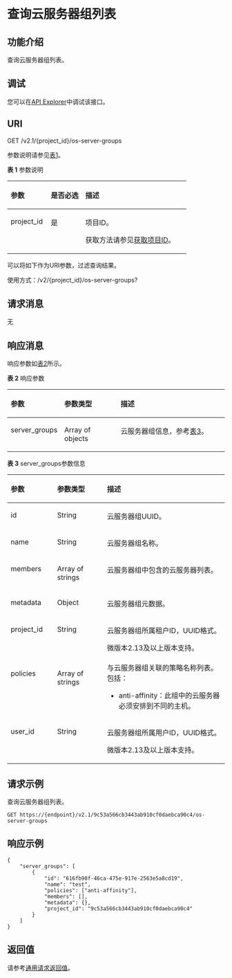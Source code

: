 # 查询云服务器组列表<a name="ecs_03_1402"></a>

## 功能介绍<a name="zh-cn_topic_0057973158_section14574577"></a>

查询云服务器组列表。

## 调试<a name="section926243314015"></a>

您可以在[API Explorer](https://apiexplorer.developer.huaweicloud.com/apiexplorer/doc?product=ECS&api=NovaListServerGroups)中调试该接口。

## URI<a name="zh-cn_topic_0057973158_section64062336"></a>

GET /v2.1/\{project\_id\}/os-server-groups

参数说明请参见[表1](#table12344152719154)。

**表 1**  参数说明

<a name="table12344152719154"></a>
<table><thead align="left"><tr id="row8345627191518"><th class="cellrowborder" valign="top" width="22.422242224222423%" id="mcps1.2.4.1.1"><p id="p86851935171514"><a name="p86851935171514"></a><a name="p86851935171514"></a>参数</p>
</th>
<th class="cellrowborder" valign="top" width="19.301930193019302%" id="mcps1.2.4.1.2"><p id="p13685193551513"><a name="p13685193551513"></a><a name="p13685193551513"></a>是否必选</p>
</th>
<th class="cellrowborder" valign="top" width="58.275827582758275%" id="mcps1.2.4.1.3"><p id="p5685163571516"><a name="p5685163571516"></a><a name="p5685163571516"></a>描述</p>
</th>
</tr>
</thead>
<tbody><tr id="row1434592713158"><td class="cellrowborder" valign="top" width="22.422242224222423%" headers="mcps1.2.4.1.1 "><p id="p26851935151517"><a name="p26851935151517"></a><a name="p26851935151517"></a>project_id</p>
</td>
<td class="cellrowborder" valign="top" width="19.301930193019302%" headers="mcps1.2.4.1.2 "><p id="p10685183518157"><a name="p10685183518157"></a><a name="p10685183518157"></a>是</p>
</td>
<td class="cellrowborder" valign="top" width="58.275827582758275%" headers="mcps1.2.4.1.3 "><p id="p166851235111514"><a name="p166851235111514"></a><a name="p166851235111514"></a>项目ID。</p>
<p id="p166861835101514"><a name="p166861835101514"></a><a name="p166861835101514"></a>获取方法请参见<a href="获取项目ID.md">获取项目ID</a>。</p>
</td>
</tr>
</tbody>
</table>

可以将如下作为URI参数，过滤查询结果。

使用方式：/v2/\{project\_id\}/os-server-groups?

## 请求消息<a name="section3227155991615"></a>

无

## 响应消息<a name="zh-cn_topic_0057973158_section10175274"></a>

响应参数如[表2](#table151218547156)所示。

**表 2**  响应参数

<a name="table151218547156"></a>
<table><thead align="left"><tr id="row18513175441514"><th class="cellrowborder" valign="top" width="22.650000000000002%" id="mcps1.2.4.1.1"><p id="p56771746163"><a name="p56771746163"></a><a name="p56771746163"></a>参数</p>
</th>
<th class="cellrowborder" valign="top" width="26.340000000000003%" id="mcps1.2.4.1.2"><p id="p13677440167"><a name="p13677440167"></a><a name="p13677440167"></a>参数类型</p>
</th>
<th class="cellrowborder" valign="top" width="51.01%" id="mcps1.2.4.1.3"><p id="p176771346162"><a name="p176771346162"></a><a name="p176771346162"></a>描述</p>
</th>
</tr>
</thead>
<tbody><tr id="row4513354141513"><td class="cellrowborder" valign="top" width="22.650000000000002%" headers="mcps1.2.4.1.1 "><p id="p9677247166"><a name="p9677247166"></a><a name="p9677247166"></a>server_groups</p>
</td>
<td class="cellrowborder" valign="top" width="26.340000000000003%" headers="mcps1.2.4.1.2 "><p id="p66773471614"><a name="p66773471614"></a><a name="p66773471614"></a>Array of objects</p>
</td>
<td class="cellrowborder" valign="top" width="51.01%" headers="mcps1.2.4.1.3 "><p id="p116779419169"><a name="p116779419169"></a><a name="p116779419169"></a><span id="text1167724191615"><a name="text1167724191615"></a><a name="text1167724191615"></a>云服务器</span>组信息，参考<a href="#zh-cn_topic_0057973158_table47937085">表3</a>。</p>
</td>
</tr>
</tbody>
</table>

**表 3**  server\_groups参数信息

<a name="zh-cn_topic_0057973158_table47937085"></a>
<table><thead align="left"><tr id="zh-cn_topic_0057973158_row65811616"><th class="cellrowborder" valign="top" width="21.39%" id="mcps1.2.4.1.1"><p id="p6654124612269"><a name="p6654124612269"></a><a name="p6654124612269"></a>参数</p>
</th>
<th class="cellrowborder" valign="top" width="22.91%" id="mcps1.2.4.1.2"><p id="p1865454611261"><a name="p1865454611261"></a><a name="p1865454611261"></a>参数类型</p>
</th>
<th class="cellrowborder" valign="top" width="55.7%" id="mcps1.2.4.1.3"><p id="p6654446102616"><a name="p6654446102616"></a><a name="p6654446102616"></a>描述</p>
</th>
</tr>
</thead>
<tbody><tr id="zh-cn_topic_0057973158_row33147825"><td class="cellrowborder" valign="top" width="21.39%" headers="mcps1.2.4.1.1 "><p id="zh-cn_topic_0057973158_p619317"><a name="zh-cn_topic_0057973158_p619317"></a><a name="zh-cn_topic_0057973158_p619317"></a>id</p>
</td>
<td class="cellrowborder" valign="top" width="22.91%" headers="mcps1.2.4.1.2 "><p id="zh-cn_topic_0057973158_p50164680"><a name="zh-cn_topic_0057973158_p50164680"></a><a name="zh-cn_topic_0057973158_p50164680"></a>String</p>
</td>
<td class="cellrowborder" valign="top" width="55.7%" headers="mcps1.2.4.1.3 "><p id="zh-cn_topic_0057973158_p28602690"><a name="zh-cn_topic_0057973158_p28602690"></a><a name="zh-cn_topic_0057973158_p28602690"></a><span id="text17659035105418"><a name="text17659035105418"></a><a name="text17659035105418"></a>云服务器</span>组UUID。</p>
</td>
</tr>
<tr id="zh-cn_topic_0057973158_row56097620"><td class="cellrowborder" valign="top" width="21.39%" headers="mcps1.2.4.1.1 "><p id="zh-cn_topic_0057973158_p47613365"><a name="zh-cn_topic_0057973158_p47613365"></a><a name="zh-cn_topic_0057973158_p47613365"></a>name</p>
</td>
<td class="cellrowborder" valign="top" width="22.91%" headers="mcps1.2.4.1.2 "><p id="zh-cn_topic_0057973158_p31477322"><a name="zh-cn_topic_0057973158_p31477322"></a><a name="zh-cn_topic_0057973158_p31477322"></a>String</p>
</td>
<td class="cellrowborder" valign="top" width="55.7%" headers="mcps1.2.4.1.3 "><p id="zh-cn_topic_0057973158_p28736562"><a name="zh-cn_topic_0057973158_p28736562"></a><a name="zh-cn_topic_0057973158_p28736562"></a><span id="text179641361541"><a name="text179641361541"></a><a name="text179641361541"></a>云服务器</span>组名称。</p>
</td>
</tr>
<tr id="zh-cn_topic_0057973158_row29632828"><td class="cellrowborder" valign="top" width="21.39%" headers="mcps1.2.4.1.1 "><p id="zh-cn_topic_0057973158_p51448853"><a name="zh-cn_topic_0057973158_p51448853"></a><a name="zh-cn_topic_0057973158_p51448853"></a>members</p>
</td>
<td class="cellrowborder" valign="top" width="22.91%" headers="mcps1.2.4.1.2 "><p id="zh-cn_topic_0057973158_p6607563"><a name="zh-cn_topic_0057973158_p6607563"></a><a name="zh-cn_topic_0057973158_p6607563"></a>Array of strings</p>
</td>
<td class="cellrowborder" valign="top" width="55.7%" headers="mcps1.2.4.1.3 "><p id="zh-cn_topic_0057973158_p67004395"><a name="zh-cn_topic_0057973158_p67004395"></a><a name="zh-cn_topic_0057973158_p67004395"></a><span id="text3988193715542"><a name="text3988193715542"></a><a name="text3988193715542"></a>云服务器</span>组中包含的<span id="text385203885412"><a name="text385203885412"></a><a name="text385203885412"></a>云服务器</span>列表。</p>
</td>
</tr>
<tr id="zh-cn_topic_0057973158_row66168651"><td class="cellrowborder" valign="top" width="21.39%" headers="mcps1.2.4.1.1 "><p id="zh-cn_topic_0057973158_p58060511"><a name="zh-cn_topic_0057973158_p58060511"></a><a name="zh-cn_topic_0057973158_p58060511"></a>metadata</p>
</td>
<td class="cellrowborder" valign="top" width="22.91%" headers="mcps1.2.4.1.2 "><p id="zh-cn_topic_0057973158_p5280980"><a name="zh-cn_topic_0057973158_p5280980"></a><a name="zh-cn_topic_0057973158_p5280980"></a>Object</p>
</td>
<td class="cellrowborder" valign="top" width="55.7%" headers="mcps1.2.4.1.3 "><p id="zh-cn_topic_0057973158_p20340992"><a name="zh-cn_topic_0057973158_p20340992"></a><a name="zh-cn_topic_0057973158_p20340992"></a><span id="text2066033910549"><a name="text2066033910549"></a><a name="text2066033910549"></a>云服务器</span>组元数据。</p>
</td>
</tr>
<tr id="zh-cn_topic_0057973158_row32671040185312"><td class="cellrowborder" valign="top" width="21.39%" headers="mcps1.2.4.1.1 "><p id="zh-cn_topic_0057973158_p64633146"><a name="zh-cn_topic_0057973158_p64633146"></a><a name="zh-cn_topic_0057973158_p64633146"></a>project_id</p>
</td>
<td class="cellrowborder" valign="top" width="22.91%" headers="mcps1.2.4.1.2 "><p id="zh-cn_topic_0057973158_p793464"><a name="zh-cn_topic_0057973158_p793464"></a><a name="zh-cn_topic_0057973158_p793464"></a>String</p>
</td>
<td class="cellrowborder" valign="top" width="55.7%" headers="mcps1.2.4.1.3 "><p id="zh-cn_topic_0057973158_p38538274"><a name="zh-cn_topic_0057973158_p38538274"></a><a name="zh-cn_topic_0057973158_p38538274"></a><span id="text164069404549"><a name="text164069404549"></a><a name="text164069404549"></a>云服务器</span>组所属租户ID，UUID格式。</p>
<p id="zh-cn_topic_0057973158_p457295075618"><a name="zh-cn_topic_0057973158_p457295075618"></a><a name="zh-cn_topic_0057973158_p457295075618"></a>微版本2.13及以上版本支持。</p>
</td>
</tr>
<tr id="zh-cn_topic_0057973158_row146121548185317"><td class="cellrowborder" valign="top" width="21.39%" headers="mcps1.2.4.1.1 "><p id="zh-cn_topic_0057973158_p11612848145317"><a name="zh-cn_topic_0057973158_p11612848145317"></a><a name="zh-cn_topic_0057973158_p11612848145317"></a>policies</p>
</td>
<td class="cellrowborder" valign="top" width="22.91%" headers="mcps1.2.4.1.2 "><p id="zh-cn_topic_0057973158_p961210488537"><a name="zh-cn_topic_0057973158_p961210488537"></a><a name="zh-cn_topic_0057973158_p961210488537"></a>Array of strings</p>
</td>
<td class="cellrowborder" valign="top" width="55.7%" headers="mcps1.2.4.1.3 "><div class="p" id="p11241458144516"><a name="p11241458144516"></a><a name="p11241458144516"></a>与<span id="text512594195414"><a name="text512594195414"></a><a name="text512594195414"></a>云服务器</span>组关联的策略名称列表。包括：<a name="zh-cn_topic_0057973153_ul1237514118527"></a><a name="zh-cn_topic_0057973153_ul1237514118527"></a><ul id="zh-cn_topic_0057973153_ul1237514118527"><li>anti-affinity：此组中的<span id="text108531141105410"><a name="text108531141105410"></a><a name="text108531141105410"></a>云服务器</span>必须安排到不同的主机。</li></ul>
</div>
</td>
</tr>
<tr id="zh-cn_topic_0057973158_row1110365011537"><td class="cellrowborder" valign="top" width="21.39%" headers="mcps1.2.4.1.1 "><p id="zh-cn_topic_0057973158_p110325019536"><a name="zh-cn_topic_0057973158_p110325019536"></a><a name="zh-cn_topic_0057973158_p110325019536"></a>user_id</p>
</td>
<td class="cellrowborder" valign="top" width="22.91%" headers="mcps1.2.4.1.2 "><p id="zh-cn_topic_0057973158_p1310325019539"><a name="zh-cn_topic_0057973158_p1310325019539"></a><a name="zh-cn_topic_0057973158_p1310325019539"></a>String</p>
</td>
<td class="cellrowborder" valign="top" width="55.7%" headers="mcps1.2.4.1.3 "><p id="zh-cn_topic_0057973158_p16833172165712"><a name="zh-cn_topic_0057973158_p16833172165712"></a><a name="zh-cn_topic_0057973158_p16833172165712"></a><span id="text14924044115417"><a name="text14924044115417"></a><a name="text14924044115417"></a>云服务器</span>组所属用户ID，UUID格式。</p>
<p id="zh-cn_topic_0057973158_p1783472155719"><a name="zh-cn_topic_0057973158_p1783472155719"></a><a name="zh-cn_topic_0057973158_p1783472155719"></a>微版本2.13及以上版本支持。</p>
</td>
</tr>
</tbody>
</table>

## 请求示例<a name="zh-cn_topic_0057973158_section24468610"></a>

查询云服务器组列表。

```
GET https://{endpoint}/v2.1/9c53a566cb3443ab910cf0daebca90c4/os-server-groups
```

## 响应示例<a name="section451882185114"></a>

```
{
    "server_groups": [
        {
            "id": "616fb98f-46ca-475e-917e-2563e5a8cd19",
            "name": "test",
            "policies": ["anti-affinity"],
            "members": [],
            "metadata": {},
            "project_id": "9c53a566cb3443ab910cf0daebca90c4"
        }
    ]
}
```

## 返回值<a name="zh-cn_topic_0057973158_section1220312142315"></a>

请参考[通用请求返回值](通用请求返回值.md)。

